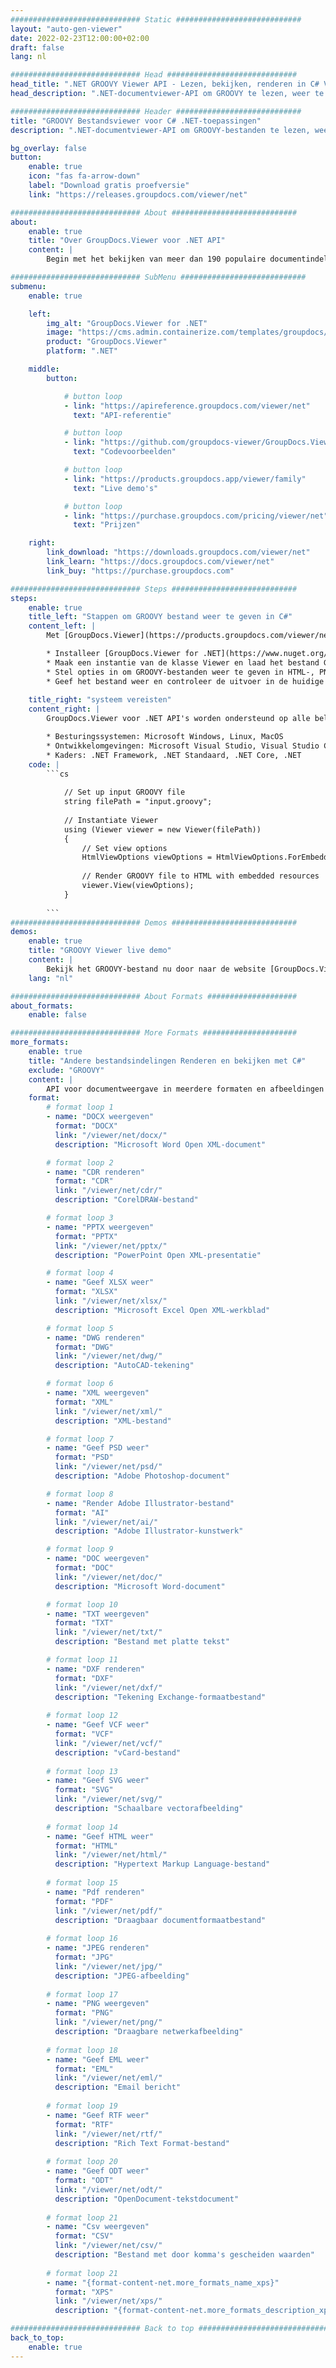 ```yaml
---
############################# Static ############################
layout: "auto-gen-viewer"
date: 2022-02-23T12:00:00+02:00
draft: false
lang: nl

############################# Head #############################
head_title: ".NET GROOVY Viewer API - Lezen, bekijken, renderen in C# VB.NET"
head_description: ".NET-documentviewer-API om GROOVY te lezen, weer te geven en weer te geven in elk type C#-, ASP.NET-, VB.NET- en .NET Core-applicaties."

############################# Header ############################
title: "GROOVY Bestandsviewer voor C# .NET-toepassingen" 
description: ".NET-documentviewer-API om GROOVY-bestanden te lezen, weer te geven en weer te geven in elk type C#-, ASP.NET-, VB.NET- en .NET Core-applicaties. Bekijk de gerenderde bestanden met ware opmaak en lay-out in HTML5, PDF of als een afbeelding met een paar regels code." 

bg_overlay: false
button:
    enable: true
    icon: "fas fa-arrow-down"
    label: "Download gratis proefversie"
    link: "https://releases.groupdocs.com/viewer/net"

############################# About ############################
about:
    enable: true
    title: "Over GroupDocs.Viewer voor .NET API" 
    content: |
        Begin met het bekijken van meer dan 190 populaire documentindelingen in uw .NET-toepassingen met behulp van GroupDocs.Viewer voor .NET API's door een paar regels code toe te voegen. Ontwikkelaars kunnen PDF, tekstverwerking, Excel-spreadsheet, presentatie, Visio, project, Outlook en vele andere populaire documentindelingen eenvoudig weergeven in HTML5-, afbeeldings- of pdf-modus. De documentweergave is snel, identiek aan het originele bronbestand en vereist geen installatie van extra software of andere externe bibliotheken.

############################# SubMenu ############################
submenu:
    enable: true

    left:
        img_alt: "GroupDocs.Viewer for .NET"
        image: "https://cms.admin.containerize.com/templates/groupdocs/images/product-logos/90x90-noborder/groupdocs-viewer-net.png"
        product: "GroupDocs.Viewer"
        platform: ".NET"

    middle:
        button:

            # button loop
            - link: "https://apireference.groupdocs.com/viewer/net"
              text: "API-referentie"

            # button loop
            - link: "https://github.com/groupdocs-viewer/GroupDocs.Viewer-for-.NET"
              text: "Codevoorbeelden"

            # button loop
            - link: "https://products.groupdocs.app/viewer/family"
              text: "Live demo's"

            # button loop
            - link: "https://purchase.groupdocs.com/pricing/viewer/net"
              text: "Prijzen"

    right:
        link_download: "https://downloads.groupdocs.com/viewer/net"
        link_learn: "https://docs.groupdocs.com/viewer/net"
        link_buy: "https://purchase.groupdocs.com"

############################# Steps ############################
steps:
    enable: true
    title_left: "Stappen om GROOVY bestand weer te geven in C#" 
    content_left: |
        Met [GroupDocs.Viewer](https://products.groupdocs.com/viewer/net/) kun je in een paar stappen GROOVY naar HTML, JPEG, PNG of PDF renderen.

        * Installeer [GroupDocs.Viewer for .NET](https://www.nuget.org/packages/groupdocs.viewer) met uw favoriete pakketbeheerder. 
        * Maak een instantie van de klasse Viewer en laad het bestand GROOVY met het volledige pad. 
        * Stel opties in om GROOVY-bestanden weer te geven in HTML-, PNG-, JPEG- of PDF-indeling. 
        * Geef het bestand weer en controleer de uitvoer in de huidige map. 
        
    title_right: "systeem vereisten" 
    content_right: |
        GroupDocs.Viewer voor .NET API's worden ondersteund op alle belangrijke platforms en besturingssystemen. Voordat u de onderstaande code uitvoert, moet u ervoor zorgen dat de volgende vereisten op uw systeem zijn geïnstalleerd.

        * Besturingssystemen: Microsoft Windows, Linux, MacOS 
        * Ontwikkelomgevingen: Microsoft Visual Studio, Visual Studio Code, .NET CLI 
        * Kaders: .NET Framework, .NET Standaard, .NET Core, .NET 
    code: |
        ```cs
                        
            // Set up input GROOVY file
            string filePath = "input.groovy";
        
            // Instantiate Viewer
            using (Viewer viewer = new Viewer(filePath))
            {
            	// Set view options 
            	HtmlViewOptions viewOptions = HtmlViewOptions.ForEmbeddedResources();
                    
            	// Render GROOVY file to HTML with embedded resources
            	viewer.View(viewOptions);
            }
             
        ```
############################# Demos ############################
demos:
    enable: true
    title: "GROOVY Viewer live demo"
    content: |
        Bekijk het GROOVY-bestand nu door naar de website [GroupDocs.Viewer Online Apps](https://products.groupdocs.app/viewer/groovy) te gaan.
    lang: "nl"

############################# About Formats ####################
about_formats:
    enable: false

############################# More Formats #####################
more_formats:
    enable: true
    title: "Andere bestandsindelingen Renderen en bekijken met C#"
    exclude: "GROOVY"
    content: |
        API voor documentweergave in meerdere formaten en afbeeldingen voor .NET. Bekijk hieronder enkele van de populaire bestandsindelingen zonder externe kijkers.
    format: 
        # format loop 1
        - name: "DOCX weergeven"
          format: "DOCX"
          link: "/viewer/net/docx/"
          description: "Microsoft Word Open XML-document" 

        # format loop 2
        - name: "CDR renderen" 
          format: "CDR"
          link: "/viewer/net/cdr/"
          description: "CorelDRAW-bestand" 

        # format loop 3
        - name: "PPTX weergeven"
          format: "PPTX"
          link: "/viewer/net/pptx/"
          description: "PowerPoint Open XML-presentatie" 

        # format loop 4
        - name: "Geef XLSX weer"
          format: "XLSX"
          link: "/viewer/net/xlsx/"
          description: "Microsoft Excel Open XML-werkblad" 

        # format loop 5
        - name: "DWG renderen"
          format: "DWG"
          link: "/viewer/net/dwg/"
          description: "AutoCAD-tekening"

        # format loop 6
        - name: "XML weergeven"
          format: "XML"
          link: "/viewer/net/xml/"
          description: "XML-bestand"

        # format loop 7
        - name: "Geef PSD weer"
          format: "PSD"
          link: "/viewer/net/psd/"
          description: "Adobe Photoshop-document"

        # format loop 8
        - name: "Render Adobe Illustrator-bestand"
          format: "AI"
          link: "/viewer/net/ai/"
          description: "Adobe Illustrator-kunstwerk"

        # format loop 9
        - name: "DOC weergeven"
          format: "DOC"
          link: "/viewer/net/doc/"
          description: "Microsoft Word-document" 

        # format loop 10
        - name: "TXT weergeven" 
          format: "TXT"
          link: "/viewer/net/txt/"
          description: "Bestand met platte tekst" 

        # format loop 11
        - name: "DXF renderen" 
          format: "DXF"
          link: "/viewer/net/dxf/"
          description: "Tekening Exchange-formaatbestand"  
          
        # format loop 12
        - name: "Geef VCF weer"
          format: "VCF"
          link: "/viewer/net/vcf/"
          description: "vCard-bestand"  
              
        # format loop 13
        - name: "Geef SVG weer"
          format: "SVG"
          link: "/viewer/net/svg/"
          description: "Schaalbare vectorafbeelding" 
          
        # format loop 14
        - name: "Geef HTML weer"
          format: "HTML"
          link: "/viewer/net/html/"
          description: "Hypertext Markup Language-bestand" 
          
        # format loop 15
        - name: "Pdf renderen"
          format: "PDF"
          link: "/viewer/net/pdf/"
          description: "Draagbaar documentformaatbestand"
          
        # format loop 16
        - name: "JPEG renderen"
          format: "JPG"
          link: "/viewer/net/jpg/"
          description: "JPEG-afbeelding"
          
        # format loop 17
        - name: "PNG weergeven"
          format: "PNG"
          link: "/viewer/net/png/"
          description: "Draagbare netwerkafbeelding" 
          
        # format loop 18
        - name: "Geef EML weer"
          format: "EML"
          link: "/viewer/net/eml/"
          description: "Email bericht" 
          
        # format loop 19
        - name: "Geef RTF weer"
          format: "RTF"
          link: "/viewer/net/rtf/"
          description: "Rich Text Format-bestand" 
          
        # format loop 20
        - name: "Geef ODT weer"
          format: "ODT"
          link: "/viewer/net/odt/"
          description: "OpenDocument-tekstdocument" 
          
        # format loop 21
        - name: "Csv weergeven"
          format: "CSV"
          link: "/viewer/net/csv/"
          description: "Bestand met door komma's gescheiden waarden" 
          
        # format loop 21
        - name: "{format-content-net.more_formats_name_xps}"
          format: "XPS"
          link: "/viewer/net/xps/"
          description: "{format-content-net.more_formats_description_xps}" 

############################# Back to top ###############################
back_to_top:
    enable: true
---
```

